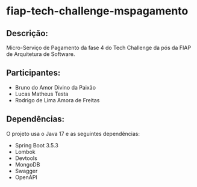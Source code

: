 # fiap-tech-challenge-mspagamento
Descrição:
----------
Micro-Serviço de Pagamento da fase 4 do Tech Challenge da pós da FIAP de Arquitetura de Software.

Participantes:
--------------
* Bruno do Amor Divino da Paixão
* Lucas Matheus Testa
* Rodrigo de Lima Amora de Freitas

Dependências:
-------------
O projeto usa o Java 17 e as seguintes dependências:
* Spring Boot 3.5.3
* Lombok
* Devtools
* MongoDB
* Swagger
* OpenAPI
